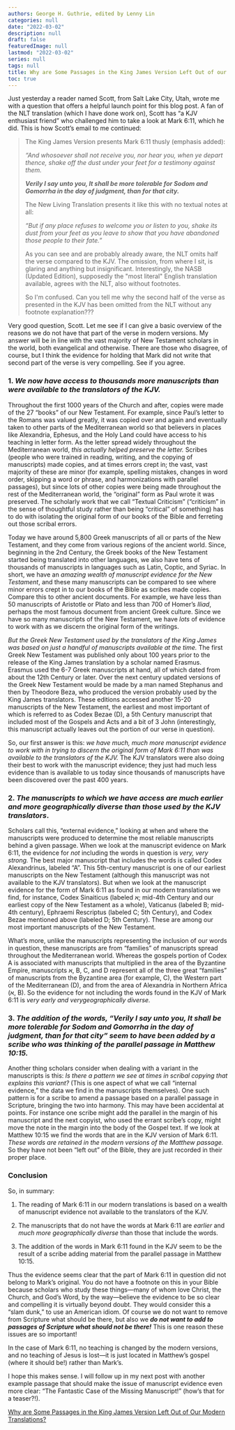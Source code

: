 ```yaml
---
authors: George H. Guthrie, edited by Lenny Lin
categories: null
date: "2022-03-02"
description: null
draft: false
featuredImage: null
lastmod: "2022-03-02"
series: null
tags: null
title: Why are Some Passages in the King James Version Left Out of our Modern Translations?
toc: true
---
```


<!--more-->


Just yesterday a reader named Scott, from Salt Lake City, Utah, wrote me with a question that offers a helpful launch point for this blog post. A fan of the NLT translation (which I have done work on), Scott has “a KJV enthusiast friend” who challenged him to take a look at Mark 6:11, which he did. This is how Scott’s email to me continued:

> The King James Version presents Mark 6:11 thusly (emphasis added):
> 
> 
> *“And whosoever shall not receive you, nor hear you, when ye depart thence, shake off the dust under your feet for a testimony against them.*
> 
> ***Verily I say unto you, It shall be more tolerable for Sodom and Gomorrha in the day of judgment, than for that city.***
> 
>
> The New Living Translation presents it like this with no textual notes at all:
> 
> 
> *“But if any place refuses to welcome you or listen to you, shake its dust from your feet as you leave to show that you have abandoned those people to their fate.”*
> 
>
> As you can see and are probably already aware, the NLT omits half the verse compared to the KJV. The omission, from where I sit, is glaring and anything but insignificant. Interestingly, the NASB (Updated Edition), supposedly the "most literal" English translation available, agrees with the NLT, also without footnotes.
> 
>
> So I'm confused. Can you tell me why the second half of the verse as presented in the KJV has been omitted from the NLT without any footnote explanation???
> 

Very good question, Scott. Let me see if I can give a basic overview of the reasons we do not have that part of the verse in modern versions. My answer will be in line with the vast majority of New Testament scholars in the world, both evangelical and otherwise. There are those who disagree, of course, but I think the evidence for holding that Mark did not write that second part of the verse is very compelling. See if you agree.

### 1. ***We now have access to thousands more manuscripts than were available to the translators of the KJV.***

Throughout the first 1000 years of the Church and after, copies were made of the 27 “books” of our New Testament. For example, since Paul’s letter to the Romans was valued greatly, it was copied over and again and eventually taken to other parts of the Mediterranean world so that believers in places like Alexandria, Ephesus, and the Holy Land could have access to his teaching in letter form. As the letter spread widely throughout the Mediterranean world, *this actually helped preserve the letter.* Scribes (people who were trained in reading, writing, and the copying of manuscripts) made copies, and at times errors crept in; the vast, vast majority of these are minor (for example, spelling mistakes, changes in word order, skipping a word or phrase, and harmonizations with parallel passages), but since lots of other copies were being made throughout the rest of the Mediterranean world, the “original” form as Paul wrote it was preserved. The scholarly work that we call “Textual Criticism” (“criticism” in the sense of thoughtful study rather than being “critical” of something) has to do with isolating the original form of our books of the Bible and ferreting out those scribal errors.

Today we have around 5,800 Greek manuscripts of all or parts of the New Testament, and they come from various regions of the ancient world. Since, beginning in the 2nd Century, the Greek books of the New Testament started being translated into other languages, we also have tens of thousands of manuscripts in languages such as Latin, Coptic, and Syriac. In short, we have an *amazing wealth of manuscript evidence for the New Testament*, and these many manuscripts can be compared to see where minor errors crept in to our books of the Bible as scribes made copies. Compare this to other ancient documents. For example, we have less than 50 manuscripts of Aristotle or Plato and less than 700 of Homer’s *Iliad*, perhaps the most famous document from ancient Greek culture. Since we have so many manuscripts of the New Testament, we have *lots* of evidence to work with as we discern the original form of the writings.

*But the Greek New Testament used by the translators of the King James was based on just a handful of manuscripts available at the time.* The first Greek New Testament was published only about 100 years prior to the release of the King James translation by a scholar named Erasmus. Erasmus used the 6-7 Greek manuscripts at hand, all of which dated from about the 12th Century or later. Over the next century updated versions of the Greek New Testament would be made by a man named Stephanus and then by Theodore Beza, who produced the version probably used by the King James translators. These editions accessed another 15-20 manuscripts of the New Testament, the earliest and most important of which is referred to as Codex Bezae (D), a 5th Century manuscript that included most of the Gospels and Acts and a bit of 3 John (interestingly, this manuscript actually leaves out the portion of our verse in question).

So, our first answer is this: *we have much, much more manuscript evidence to work with in trying to discern the original form of Mark 6:11 than was available to the translators of the KJV.* The KJV translators were also doing their best to work with the manuscript evidence; they just had much less evidence than is available to us today since thousands of manuscripts have been discovered over the past 400 years.

### 2. ***The manuscripts to which we have access are much earlier and more geographically diverse than those used by the KJV translators***.

Scholars call this, “external evidence,” looking at when and where the manuscripts were produced to determine the most reliable manuscripts behind a given passage. When we look at the manuscript evidence on Mark 6:11, the evidence for *not* including the words in question is *very, very strong.* The best major manuscript that includes the words is called Codex Alexandrinus, labeled “A”. This 5th-century manuscript is one of our earliest manuscripts on the New Testament (although this manuscript was not available to the KJV translators). But when we look at the manuscript evidence for the form of Mark 6:11 as found in our modern translations we find, for instance, Codex Sinaiticus (labeled א; mid-4th Century and our earliest copy of the New Testament as a whole), Vaticanus (labeled B; mid-4th century), Ephraemi Rescriptus (labeled C; 5th Century), and Codex Bezae mentioned above (labeled D; 5th Century). These are among our most important manuscripts of the New Testament.

What’s more, unlike the manuscripts representing the inclusion of our words in question, these manuscripts are from “families” of manuscripts spread throughout the Mediterranean world. Whereas the gospels portion of Codex A is associated with manuscripts that multiplied in the area of the Byzantine Empire, manuscripts א, B, C, and D represent all of the three great “families” of manuscripts from the Byzantine area (for example, C), the Western part of the Mediterranean (D), and from the area of Alexandria in Northern Africa (א, B). So the evidence for not including the words found in the KJV of Mark 6:11 is *very* *early and verygeographically diverse.*

### **3. *The addition of the words, “Verily I say unto you, It shall be more tolerable for Sodom and Gomorrha in the day of judgment, than for that city” seem to have been added by a scribe who was thinking of the parallel passage in Matthew 10:15.***

Another thing scholars consider when dealing with a variant in the manuscripts is this: *Is there a pattern we see at times in scribal copying that explains this variant?* (This is one aspect of what we call “internal evidence,” the data we find in the manuscripts themselves). One such pattern is for a scribe to amend a passage based on a parallel passage in Scripture, bringing the two into harmony. This may have been accidental at points. For instance one scribe might add the parallel in the margin of his manuscript and the next copyist, who used the errant scribe’s copy, might move the note in the margin into the body of the Gospel text. If we look at Matthew 10:15 we find the words that are in the KJV version of Mark 6:11. *These words are retained in the modern versions of the Matthew passage.* So they have not been “left out” of the Bible, they are just recorded in their proper place.

### Conclusion

So, in summary:

1. The reading of Mark 6:11 in our modern translations is based on a wealth of manuscript evidence not available to the translators of the KJV.

2. The manuscripts that do not have the words at Mark 6:11 are *earlier* and *much* *more geographically diverse* than those that include the words.

3. The addition of the words in Mark 6:11 found in the KJV seem to be the result of a scribe adding material from the parallel passage in Matthew 10:15.

Thus the evidence seems clear that the part of Mark 6:11 in question did not belong to Mark’s original. You do not have a footnote on this in your Bible because scholars who study these things—many of whom love Christ, the Church, and God’s Word, by the way—believe the evidence to be so clear and compelling it is virtually beyond doubt. They would consider this a “slam dunk,” to use an American idiom. Of course we do not want to remove from Scripture what should be there, but also we ***do not want to add to passages of Scripture what should not be there!*** This is one reason these issues are so important!

In the case of Mark 6:11, no teaching is changed by the modern versions, and no teaching of Jesus is lost—it is just located in Matthew’s gospel (where it should be!) rather than Mark’s.

I hope this makes sense. I will follow up in my next post with another example passage that should make the issue of manuscript evidence even more clear: “The Fantastic Case of the Missing Manuscript!” (how’s that for a teaser?!).

<a href = "https://georgehguthrie.com/new-blog/manuscripts-behind-the-kjv">Why are Some Passages in the King James Version Left Out of Our Modern Translations?</a>
